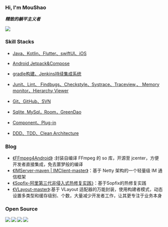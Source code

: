 ### Hi, I'm MouShao

***精致的躺平主义者***

![](https://gimg2.baidu.com/image_search/src=http%3A%2F%2Fpic1.zhimg.com%2Fv2-f649110785be8db8371042b56d7c1df5_1440w.jpg%3Fsource%3D172ae18b&refer=http%3A%2F%2Fpic1.zhimg.com&app=2002&size=f9999,10000&q=a80&n=0&g=0n&fmt=jpeg?sec=1625316772&t=02b3d2988e9a832096823f76fb98d803)

### Skill Stacks

* [Java、Kotlin、Flutter、swiftUI、iOS]()

* [Android Jetpack&Compose]()

* [gradle构建、Jenkins持续集成系统]()

* [Junit、Lint、 Findbugs、Checkstyle、Systrace、Traceview,、 Memory monitor、Hierarchy Viewer]()

* [Git、GitHub、SVN]()

* [Sqlite, MySql，Room，GreenDao]()

* [Component、Plug-in]()

* [DDD、TDD、Clean Architecture]()

  

### Blog

- [《FFmpeg4Android》](https://github.com/moushao/FFmpeg4Android) :封装自编译 FFmpeg 的 so 库，开源至 jcenter，方便开发者直接集成，免去噩梦般的编译
- [《IMServer-maven | IMClient-master》](https://github.com/moushao/IMServer-maven)：基于 Netty 架构的一个轻量级 IM 通信框架
- [《Sopfix-阿里第三代非侵入式热修复实践》](https://mp.weixin.qq.com/s/5Y72GPq-HafFSC9ot0RlWQ?)：基于Sopfix的热修复实践
- [《VLayout-master》](https://github.com/moushao/VLayout-master):基于 VLayout 适配器的万能封装，使用构建者模式，动态设置多类型和缓存级别、个数，大量减少开发者工作，让其更专注于业务本身

<!-- ### Languages and Skills: -->

<!--<p>-->
<!--<code><img width="10%" src="https://www.vectorlogo.zone/logos/java/java-ar21.svg"></code>-->
<!--<code><img width="10%" src="https://www.vectorlogo.zone/logos/kotlinlang/kotlinlang-ar21.svg"></code>-->
<!--<code><img width="10%" src="https://www.vectorlogo.zone/logos/android/android-ar21.svg"></code>-->
<!--<br />-->
<!--<code><img width="10%" src="https://www.vectorlogo.zone/logos/gradle/gradle-ar21.svg"></code>-->
<!--<code><img width="10%" src="https://www.vectorlogo.zone/logos/flutterio/flutterio-ar21.svg"></code>-->
<!--<code><img width="10%" src="https://www.vectorlogo.zone/logos/json/json-ar21.svg"></code>-->
<!--<br />-->
<!--<code><img width="10%" src="https://www.vectorlogo.zone/logos/reactjs/reactjs-ar21.svg"></code>-->
<!--<code><img width="10%" src="https://www.vectorlogo.zone/logos/sqlite/sqlite-ar21.svg"></code>-->
<!--<code><img width="10%" src="https://www.vectorlogo.zone/logos/dartlang/dartlang-ar21.svg"></code>-->
<!--<br />-->
<!--<code><img width="10%" src="https://www.vectorlogo.zone/logos/git-scm/git-scm-ar21.svg"></code>-->
<!--<code><img width="10%" src="https://www.vectorlogo.zone/logos/github/github-ar21.svg"></code>-->
<!--<code><img width="10%" src="https://www.vectorlogo.zone/logos/gnu_bash/gnu_bash-ar21.svg"></code>-->
<!--<br />-->
<!--<code><img hight=30 width="10%" src="https://www.vectorlogo.zone/logos/thoughtworks/thoughtworks-ar21.svg"></code>-->
<!--<code><img hight=303dp width="10%" src="https://www.vectorlogo.zone/logos/alibabagroup/alibabagroup-ar21.svg"></code>-->
<!--</p>-->


### Open Source

<a href="https://github.com/moushao/IMClient-master">
  <img align="left" src="https://github-readme-stats.anuraghazra1.vercel.app/api/pin/?username=MouShao&repo=IMClient-master&show_icons=true&title_color=fff&icon_color=79ff97&text_color=9f9f9f&bg_color=151515" />
</a><a href="https://github.com/moushao/IMServer-master">
  <img align="left" src="https://github-readme-stats.anuraghazra1.vercel.app/api/pin/?username=MouShao&repo=IMServer-maven&show_icons=true&title_color=fff&icon_color=79ff97&text_color=9f9f9f&bg_color=151515" />
</a>

  

<a href="https://github.com/moushao/FFmpeg4Android">
  <img align="left" src="https://github-readme-stats.anuraghazra1.vercel.app/api/pin/?username=MouShao&repo=FFmpeg4Android&show_icons=true&title_color=fff&icon_color=79ff97&text_color=9f9f9f&bg_color=151515" />
</a><a href="https://github.com/moushao/VLayout-master">
  <img align="left" src="https://github-readme-stats.anuraghazra1.vercel.app/api/pin/?username=MouShao&repo=VLayout-master&show_icons=true&title_color=fff&icon_color=79ff97&text_color=9f9f9f&bg_color=151515" />
</a>










